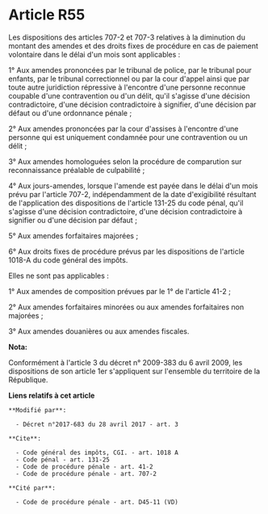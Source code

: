 # Article R55

Les dispositions des articles 707-2 et 707-3 relatives à la diminution du montant des amendes et des droits fixes de
procédure en cas de paiement volontaire dans le délai d'un mois sont applicables :

1° Aux amendes prononcées par le tribunal de police, par le tribunal pour enfants, par le tribunal correctionnel ou par la
cour d'appel ainsi que par toute autre juridiction répressive à l'encontre d'une personne reconnue coupable d'une
contravention ou d'un délit, qu'il s'agisse d'une décision contradictoire, d'une décision contradictoire à signifier, d'une
décision par défaut ou d'une ordonnance pénale ;

2° Aux amendes prononcées par la cour d'assises à l'encontre d'une personne qui est uniquement condamnée pour une
contravention ou un délit ;

3° Aux amendes homologuées selon la procédure de comparution sur reconnaissance préalable de culpabilité ;

4° Aux jours-amendes, lorsque l'amende est payée dans le délai d'un mois prévu par l'article 707-2, indépendamment de la date
d'exigibilité résultant de l'application des dispositions de l'article 131-25 du code pénal, qu'il s'agisse d'une décision
contradictoire, d'une décision contradictoire à signifier ou d'une décision par défaut ;

5° Aux amendes forfaitaires majorées ;

6° Aux droits fixes de procédure prévus par les dispositions de l'article 1018-A du code général des impôts.

Elles ne sont pas applicables :

1° Aux amendes de composition prévues par le 1° de l'article 41-2 ;

2° Aux amendes forfaitaires minorées ou aux amendes forfaitaires non majorées ;

3° Aux amendes douanières ou aux amendes fiscales.

**Nota:**

Conformément à l'article 3 du décret n° 2009-383 du 6 avril 2009, les dispositions de son article 1er s'appliquent sur
l'ensemble du territoire de la République.

**Liens relatifs à cet article**

	**Modifié par**:

	  - Décret n°2017-683 du 28 avril 2017 - art. 3

	**Cite**:

	  - Code général des impôts, CGI. - art. 1018 A
	  - Code pénal - art. 131-25
	  - Code de procédure pénale - art. 41-2
	  - Code de procédure pénale - art. 707-2

	**Cité par**:

	  - Code de procédure pénale - art. D45-11 (VD)
